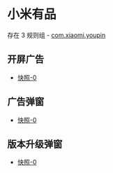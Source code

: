 # 小米有品

存在 3 规则组 - [com.xiaomi.youpin](/src/apps/com.xiaomi.youpin.ts)

## 开屏广告

- [快照-0](https://i.gkd.li/import/import/12836717)

## 广告弹窗

- [快照-0](https://i.gkd.li/import/import/12836727)

## 版本升级弹窗

- [快照-0](https://i.gkd.li/import/import/12836775)

